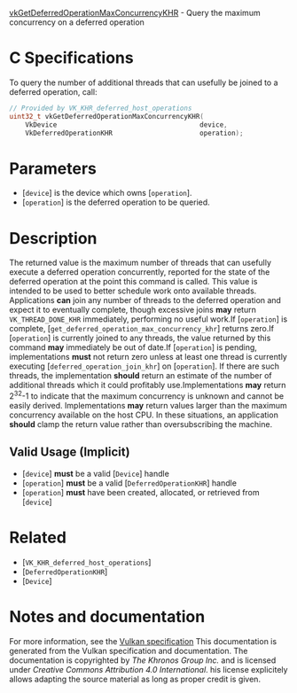 [vkGetDeferredOperationMaxConcurrencyKHR](https://www.khronos.org/registry/vulkan/specs/1.3-extensions/man/html/vkGetDeferredOperationMaxConcurrencyKHR.html) - Query the maximum concurrency on a deferred operation

# C Specifications
To query the number of additional threads that can usefully be joined to a
deferred operation, call:
```c
// Provided by VK_KHR_deferred_host_operations
uint32_t vkGetDeferredOperationMaxConcurrencyKHR(
    VkDevice                                    device,
    VkDeferredOperationKHR                      operation);
```

# Parameters
- [`device`] is the device which owns [`operation`].
- [`operation`] is the deferred operation to be queried.

# Description
The returned value is the maximum number of threads that can usefully
execute a deferred operation concurrently, reported for the state of the
deferred operation at the point this command is called.
This value is intended to be used to better schedule work onto available
threads.
Applications  **can**  join any number of threads to the deferred operation and
expect it to eventually complete, though excessive joins  **may**  return
`VK_THREAD_DONE_KHR` immediately, performing no useful work.If [`operation`] is complete,
[`get_deferred_operation_max_concurrency_khr`] returns zero.If [`operation`] is currently joined to any threads, the value returned by
this command  **may**  immediately be out of date.If [`operation`] is pending, implementations  **must**  not return zero unless
at least one thread is currently executing [`deferred_operation_join_khr`]
on [`operation`].
If there are such threads, the implementation  **should**  return an estimate of
the number of additional threads which it could profitably use.Implementations  **may**  return 2<sup>32</sup>-1 to indicate that the maximum
concurrency is unknown and cannot be easily derived.
Implementations  **may**  return values larger than the maximum concurrency
available on the host CPU.
In these situations, an application  **should**  clamp the return value rather
than oversubscribing the machine.
## Valid Usage (Implicit)
-  [`device`] **must**  be a valid [`Device`] handle
-  [`operation`] **must**  be a valid [`DeferredOperationKHR`] handle
-  [`operation`] **must**  have been created, allocated, or retrieved from [`device`]

# Related
- [`VK_KHR_deferred_host_operations`]
- [`DeferredOperationKHR`]
- [`Device`]

# Notes and documentation
For more information, see the [Vulkan specification](https://www.khronos.org/registry/vulkan/specs/1.3-extensions/html/vkspec.html)
This documentation is generated from the Vulkan specification and documentation.
The documentation is copyrighted by *The Khronos Group Inc.* and is licensed under *Creative Commons Attribution 4.0 International*.
his license explicitely allows adapting the source material as long as proper credit is given.
        